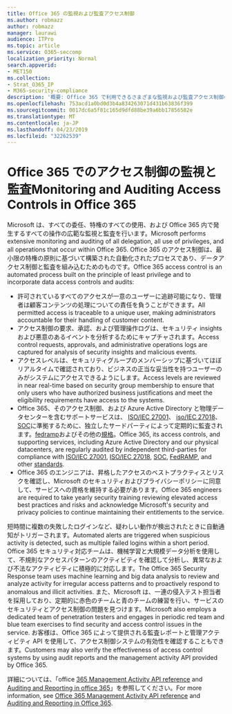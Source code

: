 ```yaml
---
title: Office 365 の監視および監査アクセス制御
ms.author: robmazz
author: robmazz
manager: laurawi
audience: ITPro
ms.topic: article
ms.service: O365-seccomp
localization_priority: Normal
search.appverid:
- MET150
ms.collection:
- Strat_O365_IP
- M365-security-compliance
description: '概要: Office 365 で利用できるさまざまな監視および監査アクセス制御の概要について説明します。'
ms.openlocfilehash: 753acd1a0bd0d3b4a834263071d431b63836f399
ms.sourcegitcommit: 0017dc6a5f81c165d9dfd88be39a6bb17856582e
ms.translationtype: MT
ms.contentlocale: ja-JP
ms.lasthandoff: 04/23/2019
ms.locfileid: "32262539"
---
```

# <a name="monitoring-and-auditing-access-controls-in-office-365"></a><span data-ttu-id="932f3-103">Office 365 でのアクセス制御の監視と監査</span><span class="sxs-lookup"><span data-stu-id="932f3-103">Monitoring and Auditing Access Controls in Office 365</span></span>

<span data-ttu-id="932f3-104">Microsoft は、すべての委任、特権のすべての使用、および Office 365 内で発生するすべての操作の広範な監視と監査を行います。</span><span class="sxs-lookup"><span data-stu-id="932f3-104">Microsoft performs extensive monitoring and auditing of all delegation, all use of privileges, and all operations that occur within Office 365.</span></span> <span data-ttu-id="932f3-105">Office 365 のアクセス制御は、最小限の特権の原則に基づいて構築された自動化されたプロセスであり、データアクセス制御と監査を組み込むためのものです。</span><span class="sxs-lookup"><span data-stu-id="932f3-105">Office 365 access control is an automated process built on the principle of least privilege and to incorporate data access controls and audits:</span></span>
- <span data-ttu-id="932f3-106">許可されているすべてのアクセスが一意のユーザーに追跡可能になり、管理者は顧客コンテンツの処理についての責任を負うことができます。</span><span class="sxs-lookup"><span data-stu-id="932f3-106">All permitted access is traceable to a unique user, making administrators accountable for their handling of customer content.</span></span>
- <span data-ttu-id="932f3-107">アクセス制御の要求、承認、および管理操作ログは、セキュリティ insights および悪意のあるイベントを分析するためにキャプチャされます。</span><span class="sxs-lookup"><span data-stu-id="932f3-107">Access control requests, approvals, and administrative operations logs are captured for analysis of security insights and malicious events.</span></span>
- <span data-ttu-id="932f3-108">アクセスレベルは、セキュリティグループのメンバーシップに基づいてほぼリアルタイムで確認されており、ビジネスの正当な妥当性を持つユーザーのみがシステムにアクセスできるようにします。</span><span class="sxs-lookup"><span data-stu-id="932f3-108">Access levels are reviewed in near real-time based on security group membership to ensure that only users who have authorized business justifications and meet the eligibility requirements have access to the systems.</span></span>
- <span data-ttu-id="932f3-109">Office 365、そのアクセス制御、および Azure Active Directory と物理データセンターを含むサポートサービスは、 [ISO/IEC 27001](https://www.microsoft.com/en-us/TrustCenter/Compliance/iso-iec-27001)、 [iso/IEC 27018](https://www.microsoft.com/en-us/TrustCenter/Compliance/iso-iec-27018)、 [SOC](https://www.microsoft.com/en-us/TrustCenter/Compliance/SOC)に準拠するために、独立したサードパーティによって定期的に監査されます。[fedramp](https://www.microsoft.com/en-us/TrustCenter/Compliance/FedRAMP)およびその他の[規格](https://www.microsoft.com/en-us/TrustCenter/Compliance?service=Office#Icons)。</span><span class="sxs-lookup"><span data-stu-id="932f3-109">Office 365, its access controls, and supporting services, including Azure Active Directory and our physical datacenters, are regularly audited by independent third-parties for compliance with [ISO/IEC 27001](https://www.microsoft.com/en-us/TrustCenter/Compliance/iso-iec-27001), [ISO/IEC 27018](https://www.microsoft.com/en-us/TrustCenter/Compliance/iso-iec-27018), [SOC](https://www.microsoft.com/en-us/TrustCenter/Compliance/SOC), [FedRAMP](https://www.microsoft.com/en-us/TrustCenter/Compliance/FedRAMP), and other [standards](https://www.microsoft.com/en-us/TrustCenter/Compliance?service=Office#Icons).</span></span>
- <span data-ttu-id="932f3-110">Office 365 のエンジニアは、昇格したアクセスのベストプラクティスとリスクを確認し、Microsoft のセキュリティおよびプライバシーポリシーに同意して、サービスへの資格を維持する必要があります。</span><span class="sxs-lookup"><span data-stu-id="932f3-110">Office 365 engineers are required to take yearly security training reviewing elevated access best practices and risks and acknowledge Microsoft's security and privacy policies to continue maintaining their entitlements to the service.</span></span>

<span data-ttu-id="932f3-111">短時間に複数の失敗したログインなど、疑わしい動作が検出されたときに自動通知がトリガーされます。</span><span class="sxs-lookup"><span data-stu-id="932f3-111">Automated alerts are triggered when suspicious activity is detected, such as multiple failed logins within a short period.</span></span> <span data-ttu-id="932f3-112">Office 365 セキュリティ対応チームは、機械学習と大規模データ分析を使用して、不規則なアクセスパターンのアクティビティを確認して分析し、異常なおよび不法なアクティビティに積極的に対応します。</span><span class="sxs-lookup"><span data-stu-id="932f3-112">The Office 365 Security Response team uses machine learning and big data analysis to review and analyze activity for irregular access patterns and to proactively respond to anomalous and illicit activities.</span></span> <span data-ttu-id="932f3-113">また、Microsoft は、一連の侵入テスト担当者を採用しており、定期的に赤色のチームと青のチームの練習を行い、サービスのセキュリティとアクセス制御の問題を見つけます。</span><span class="sxs-lookup"><span data-stu-id="932f3-113">Microsoft also employs a dedicated team of penetration testers and engages in periodic red team and blue team exercises to find security and access control issues in the service.</span></span> <span data-ttu-id="932f3-114">お客様は、Office 365 によって提供される監査レポートと管理アクティビティ API を使用して、アクセス制御システムの有効性を確認することもできます。</span><span class="sxs-lookup"><span data-stu-id="932f3-114">Customers may also verify the effectiveness of access control systems by using audit reports and the management activity API provided by Office 365.</span></span> 

<span data-ttu-id="932f3-115">詳細については、「office [365 Management Activity API reference](https://msdn.microsoft.com/en-us/library/office/mt227394.aspx) and [Auditing and Reporting in office 365](office-365-auditing-and-reporting-overview.md)」を参照してください。</span><span class="sxs-lookup"><span data-stu-id="932f3-115">For more information, see [Office 365 Management Activity API reference](https://msdn.microsoft.com/en-us/library/office/mt227394.aspx) and [Auditing and Reporting in Office 365](office-365-auditing-and-reporting-overview.md).</span></span>

